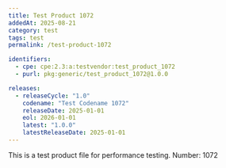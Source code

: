 ```yaml
---
title: Test Product 1072
addedAt: 2025-08-21
category: test
tags: test
permalink: /test-product-1072

identifiers:
  - cpe: cpe:2.3:a:testvendor:test_product_1072
  - purl: pkg:generic/test_product_1072@1.0.0

releases:
  - releaseCycle: "1.0"
    codename: "Test Codename 1072"
    releaseDate: 2025-01-01
    eol: 2026-01-01
    latest: "1.0.0"
    latestReleaseDate: 2025-01-01
---
```


This is a test product file for performance testing. Number: 1072
